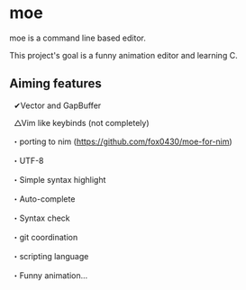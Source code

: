 moe
===

moe is a command line based editor.

This project's goal is a funny animation editor and learning C.

## Aiming features ##

   ✔Vector and GapBuffer

   △Vim like keybinds (not completely)
  
  ・porting to nim (https://github.com/fox0430/moe-for-nim)

  ・UTF-8

  ・Simple syntax highlight
  
  ・Auto-complete

  ・Syntax check

  ・git coordination

  ・scripting language
  
  ・Funny animation...
